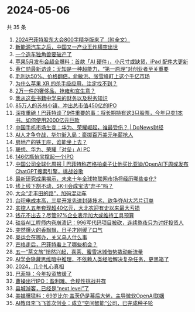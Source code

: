 # 2024-05-06

共 35 条

<!-- BEGIN 36KR -->
<!-- 最后更新时间 2024-05-06 08:02:24 +0800 -->
1. [2024巴菲特股东大会800字精华版来了（附全文）](https://36kr.com/p/2762298191510528)
1. [新能源汽车之后，中国又一产业王炸横空出世](https://36kr.com/p/2761624732662790)
1. [一个造车独角兽要破产了](https://36kr.com/p/2761319179648002)
1. [苹果5月发布会超全爆料：首款「AI 硬件」，小尺寸或缺货，iPad 配件大更新](https://36kr.com/p/2762554728807425)
1. [黄仁勋最新访谈：无知是一种超能力，“第一原理”对创业者至关重要](https://36kr.com/p/2762317831601156)
1. [毛利达50%、价格翻倍，俞敏洪、张雪峰盯上这个千亿市场](https://36kr.com/p/2761623591615233)
1. [为什么苹果 XR 的杀手级应用，注定找不到？](https://36kr.com/p/2762520531319817)
1. [2万一件的奢侈品，抢雍和宫生意？](https://36kr.com/p/2762328940706563)
1. [我从这些书籍中学来的财务以及税务知识](https://36kr.com/p/2431373851382150)
1. [85万人的苏州小镇，冲出总市值450亿的IPO](https://36kr.com/p/2762432603159560)
1. [深夜重磅！巴菲特谈了9件重要的事：将长期持有这3只股票，今年只卖1本书，如何使用2000亿元巨款](https://36kr.com/p/2762308934138627)
1. [中国手机市场生变：华为、荣耀崛起，谁最受伤？ | DoNews财经](https://36kr.com/p/2761226764139521)
1. [AI人才争夺战，华尔街入局：豪掷百万美元年薪抢人](https://36kr.com/p/2762513569135618)
1. [房地产的铁王座，谁能坐上去？](https://36kr.com/p/2761423976823812)
1. [联想、华为、荣耀「对垒」AI PC](https://36kr.com/p/2761638328941571)
1. [146亿瓶怡宝撑起一个IPO](https://36kr.com/p/2761176219564808)
1. [中国公司全球化周报 | 巴菲特称芒格拍桌子让他买比亚迪/ ​OpenAI下周或发布ChatGPT搜索引擎，挑战谷歌](https://36kr.com/p/2761554483936009)
1. [最新研究成果揭示，未来十年全球物联网市场将经历哪些变化?](https://36kr.com/p/2761407648807686)
1. [线上线下割不动，SK-II会成宝洁“弃子”吗？](https://36kr.com/p/2761535213468416)
1. [大众“走丰田的路”，加码混动车](https://36kr.com/p/2762353221286921)
1. [台积电成本高，三星开发先进封装技术、欲争夺AI大芯片订单](https://36kr.com/p/2761152261421830)
1. [实控人五年套现超40亿元，大北农迎有史以来最大亏损](https://36kr.com/p/2761124248910848)
1. [钱花不出去？尽管97%企业表示加大或维持工具预算](https://36kr.com/p/2761129419012869)
1. [硅谷AI工程师内卷崩溃记：996写代码项目被砍，连续熬夜只为讨好投资人](https://36kr.com/p/2762555022785285)
1. [突然爆火的香飘飘，日子才刚缓了口气](https://36kr.com/p/2762771802837633)
1. [奥运会在哪办，关义乌人什么事](https://36kr.com/p/2762357255682821)
1. [芒格走后，巴菲特看上了哪些机会？](https://36kr.com/p/2762891385928449)
1. [五一“茶文旅”悄然兴起，喜茶、蜜雪冰城借势撬动新流量](https://36kr.com/p/2762353726684164)
1. [AI学会隐藏思维暗中推理，不依赖人类经验解决复杂任务，更黑箱了](https://36kr.com/p/2762514679626502)
1. [2024，几个扎心真相](https://36kr.com/p/2762760921627393)
1. [巴菲特：今年投资放缓了](https://36kr.com/p/2762475884411908)
1. [曹操出行IPO：盈利难、合规性挑战并存](https://36kr.com/p/2762493200464643)
1. [县城游客，已经是“next  level”了](https://36kr.com/p/2763657734798080)
1. [美媒曝猛料：69岁比尔·盖茨仍是幕后大佬，主导微软OpenAI联姻](https://36kr.com/p/2761243520039685)
1. [AI教母李飞飞首次创业：成立“空间智能”公司，已完成种子轮](https://36kr.com/p/2761218626992903)
<!-- END 36KR -->